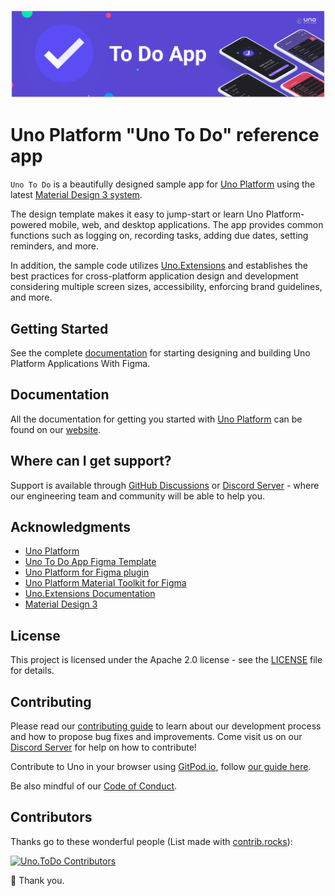 <p align="center">
  <img src="doc/assets/To_Do_App_Banner.png">
</p>

# Uno Platform "Uno To Do" reference app
`Uno To Do` is a beautifully designed sample app for [Uno Platform](https://platform.uno/) using the latest [Material Design 3 system](https://m3.material.io/).

The design template makes it easy to jump-start or learn Uno Platform-powered mobile, web, and desktop applications. The app provides common functions such as logging on, recording tasks, adding due dates, setting reminders, and more.

In addition, the sample code utilizes [Uno.Extensions](https://platform.uno/docs/articles/external/uno.extensions/doc/Overview/ExtensionsOverviewAndGettingStarted.html) and establishes the best practices for cross-platform application design and development considering multiple screen sizes, accessibility, enforcing brand guidelines, and more. 

## Getting Started
See the complete [documentation](https://platform.uno/docs/articles/external/figma-docs/getting-started-uno-figma.html) for starting designing and building Uno Platform Applications With Figma.

## Documentation
All the documentation for getting you started with [Uno Platform](https://platform.uno/) can be found on our [website](https://platform.uno/docs/articles/intro.html).

## Where can I get support?

Support is available through [GitHub Discussions](https://github.com/unoplatform/uno/discussions) or [Discord Server](https://platform.uno/discord) - where our engineering team and community will be able to help you.

## Acknowledgments
- [Uno Platform](https://platform.uno)
- [Uno To Do App Figma Template](https://www.figma.com/community/file/1110780207444745729)
- [Uno Platform for Figma plugin](https://www.figma.com/community/plugin/1045528009520465828/Uno-Platform)
- [Uno Platform Material Toolkit for Figma](https://www.figma.com/community/file/1110792522046146058)
- [Uno.Extensions Documentation](https://platform.uno/docs/articles/external/uno.extensions/doc/Overview/ExtensionsOverviewAndGettingStarted.html)
- [Material Design 3](https://m3.material.io/)

## License
This project is licensed under the Apache 2.0 license - see the [LICENSE](LICENSE) file for details.

## Contributing
Please read our [contributing guide](https://github.com/unoplatform/uno/blob/master/CONTRIBUTING.md) to learn about our development process and how to propose bug fixes and improvements. 
Come visit us on our [Discord Server](https://platform.uno/discord) for help on how to contribute!

Contribute to Uno in your browser using [GitPod.io](https://gitpod.io), follow [our guide here](https://platform.uno/docs/articles/features/working-with-gitpod.html).

Be also mindful of our [Code of Conduct](CODE_OF_CONDUCT.md).

## Contributors
Thanks go to these wonderful people (List made with [contrib.rocks](https://contrib.rocks)):

[![Uno.ToDo Contributors](https://contrib.rocks/image?repo=unoplatform/uno.todo)](https://github.com/unoplatform/uno.todo/graphs/contributors)

💖 Thank you.
